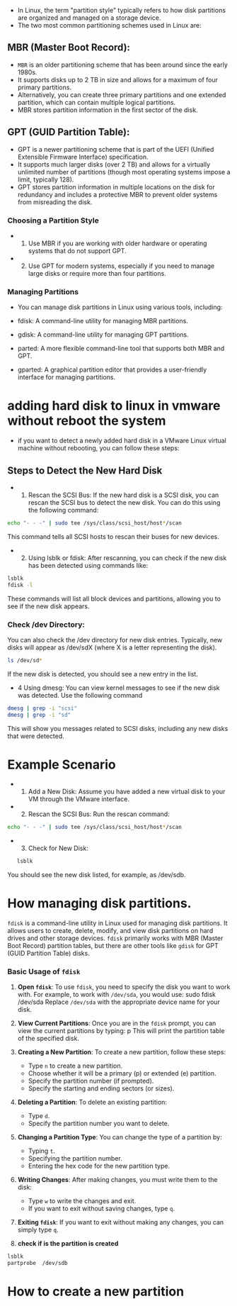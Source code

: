 - In Linux, the term "partition style" typically refers to how disk partitions are organized and managed on a storage device. 
- The two most common partitioning schemes used in Linux are:

## MBR (Master Boot Record):
- `MBR` is an older partitioning scheme that has been around since the early 1980s.
- It supports disks up to 2 TB in size and allows for a maximum of four primary partitions. 
- Alternatively, you can create three primary partitions and one extended partition, which can contain multiple logical partitions.
- MBR stores partition information in the first sector of the disk.

## GPT (GUID Partition Table):
- GPT is a newer partitioning scheme that is part of the UEFI (Unified Extensible Firmware Interface) specification.
- It supports much larger disks (over 2 TB) and allows for a virtually unlimited number of partitions (though most operating systems impose a limit, typically 128).
- GPT stores partition information in multiple locations on the disk for redundancy and includes a protective MBR to prevent older systems from misreading the disk.

### Choosing a Partition Style
- 1. Use MBR if you are working with older hardware or operating systems that do not support GPT.
- 2. Use GPT for modern systems, especially if you need to manage large disks or require more than four partitions.
### Managing Partitions
- You can manage disk partitions in Linux using various tools, including:

- fdisk: A command-line utility for managing MBR partitions.
- gdisk: A command-line utility for managing GPT partitions.
- parted: A more flexible command-line tool that supports both MBR and GPT.
- gparted: A graphical partition editor that provides a user-friendly interface for managing partitions.


# adding hard disk to linux in vmware without reboot the system

- if you want to detect a newly added hard disk in a VMware Linux virtual machine without rebooting, you can follow these steps:

## Steps to Detect the New Hard Disk
- 1. Rescan the SCSI Bus:
If the new hard disk is a SCSI disk, you can rescan the SCSI bus to detect the new disk. You can do this using the following command:
```bash
echo "- - -" | sudo tee /sys/class/scsi_host/host*/scan
```
This command tells all SCSI hosts to rescan their buses for new devices.

- 2. Using lsblk or fdisk:
After rescanning, you can check if the new disk has been detected using commands like:
```bash
lsblk
fdisk -l
```
These commands will list all block devices and partitions, allowing you to see if the new disk appears.

### Check /dev Directory:
You can also check the /dev directory for new disk entries. Typically, new disks will appear as /dev/sdX (where X is a letter representing the disk).
```bash
ls /dev/sd*
```
If the new disk is detected, you should see a new entry in the list.

- 4 Using dmesg:
You can view kernel messages to see if the new disk was detected. Use the following command
```bash
dmesg | grep -i "scsi"
dmesg | grep -i "sd"
```
This will show you messages related to SCSI disks, including any new disks that were detected.

# Example Scenario
- 1. Add a New Disk: Assume you have added a new virtual disk to your VM through the VMware interface.

- 2. Rescan the SCSI Bus: Run the rescan command:
```bash
echo "- - -" | sudo tee /sys/class/scsi_host/host*/scan
```
- 3. Check for New Disk:
```bash
   lsblk
```
You should see the new disk listed, for example, as /dev/sdb.

# How managing disk partitions.
`fdisk` is a command-line utility in Linux used for managing disk partitions. It allows users to create, delete, modify, and view disk partitions on hard drives and other storage devices. `fdisk` primarily works with MBR (Master Boot Record) partition tables, but there are other tools like `gdisk` for GPT (GUID Partition Table) disks. 
 
### Basic Usage of `fdisk` 
 
1. **Open `fdisk`**: 
   To use `fdisk`, you need to specify the disk you want to work with. For example, to work with `/dev/sda`, you would use:
sudo fdisk /dev/sda
Replace `/dev/sda` with the appropriate device name for your disk. 
 
2. **View Current Partitions**: 
   Once you are in the `fdisk` prompt, you can view the current partitions by typing:
p
This will print the partition table of the specified disk. 
 
3. **Creating a New Partition**: 
   To create a new partition, follow these steps: 
   - Type `n` to create a new partition. 
   - Choose whether it will be a primary (p) or extended (e) partition. 
   - Specify the partition number (if prompted). 
   - Specify the starting and ending sectors (or sizes). 
 
4. **Deleting a Partition**: 
   To delete an existing partition: 
   - Type `d`. 
   - Specify the partition number you want to delete. 
 
5. **Changing a Partition Type**: 
   You can change the type of a partition by: 
   - Typing `t`. 
   - Specifying the partition number. 
   - Entering the hex code for the new partition type. 
 
6. **Writing Changes**: 
   After making changes, you must write them to the disk: 
   - Type `w` to write the changes and exit. 
   - If you want to exit without saving changes, type `q`. 
 
7. **Exiting `fdisk`**: 
   If you want to exit without making any changes, you can simply type `q`. 

8. **check if is the partition is created**
```bash
lsblk
partprobe  /dev/sdb
```


# How to create a new partition

```bash


